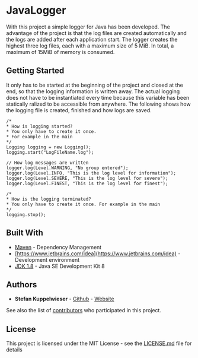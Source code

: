 # JavaLogger

With this project a simple logger for Java has been developed. The advantage of the project is that the log files are created automatically and the logs are added after each application start. The logger creates the highest three log files, each with a maximum size of 5 MiB. In total, a maximum of 15MiB of memory is consumed.

## Getting Started

It only has to be started at the beginning of the project and closed at the end, so that the logging information is written away. The actual logging does not have to be instantiated every time because this variable has been statically ralized to be accessible from anywhere. The following shows how the logging file is created, finished and how logs are saved.

```
/* 
* How is logging started?
* You only have to create it once.
* For example in the main
*/
Logging logging = new Logging();
logging.start("LogFileName.log");

// How log messages are written
logger.log(Level.WARNING, "No group entered");
logger.log(Level.INFO, "This is the log level for information");
logger.log(Level.SEVERE, "This is the log level for severe");
logger.log(Level.FINEST, "This is the log level for finest");

/*
* How is the logging terminated?
* You only have to create it once. For example in the main
*/
logging.stop();
```

## Built With

* [Maven](https://maven.apache.org/) - Dependency Management
* [https://www.jetbrains.com/idea](https://www.jetbrains.com/idea) - Development environment
* [JDK 1.8](http://www.oracle.com/technetwork/java/javase/downloads/jdk8-downloads-2133151.html) - Java SE Development Kit 8

## Authors

* **Stefan Kuppelwieser** - [Github](https://github.com/StefanKuppelwieser) - [Website](https://wwww.kuppelwieser.net)

See also the list of [contributors](https://github.com/StefanKuppelwieser/JavaLogger/graphs/contributors) who participated in this project.

## License

This project is licensed under the MIT License - see the [LICENSE.md](LICENSE.md) file for details
